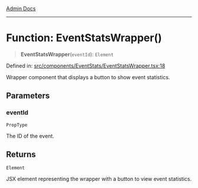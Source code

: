 [Admin Docs](/)

***

# Function: EventStatsWrapper()

> **EventStatsWrapper**(`eventId`): `Element`

Defined in: [src/components/EventStats/EventStatsWrapper.tsx:18](https://github.com/PalisadoesFoundation/talawa-admin/blob/main/src/components/EventStats/EventStatsWrapper.tsx#L18)

Wrapper component that displays a button to show event statistics.

## Parameters

### eventId

`PropType`

The ID of the event.

## Returns

`Element`

JSX element representing the wrapper with a button to view event statistics.
